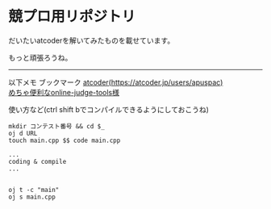 # 競プロ用リポジトリ
だいたいatcoderを解いてみたものを載せています。

もっと頑張ろうね。

---

以下メモ
ブックマーク
[atcoder(https://atcoder.jp/users/apuspac)](https://atcoder.jp/users/apuspac)  
[めちゃ便利なonline-judge-tools様](https://github.com/online-judge-tools/oj/blob/master/README.ja.md)

使い方など(ctrl shift bでコンパイルできるようにしておこうね)
```
mkdir コンテスト番号 && cd $_
oj d URL
touch main.cpp $$ code main.cpp

...
coding & compile
...


oj t -c "main"
oj s main.cpp
```

